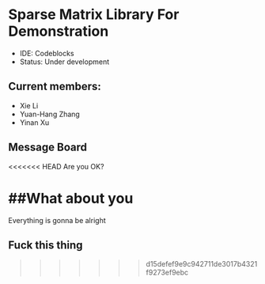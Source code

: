 # Sparse Matrix Library For Demonstration
- IDE: Codeblocks
- Status: Under development

## Current members:
- Xie Li
- Yuan-Hang Zhang
- Yinan Xu

## Message Board
<<<<<<< HEAD
Are you OK?

##What about you
=======
Everything is gonna be alright

## Fuck this thing
>>>>>>> d15defef9e9c942711de3017b4321f9273ef9ebc
